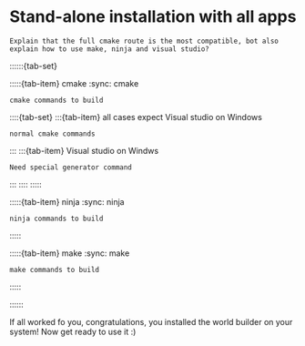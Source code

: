 Stand-alone installation with all apps
======================================

```{todo}
Explain that the full cmake route is the most compatible, bot also explain how to use make, ninja and visual studio?
```

::::::{tab-set}

:::::{tab-item} cmake
:sync: cmake

```{todo}
cmake commands to build
```
::::{tab-set}
:::{tab-item} all cases expect Visual studio on Windows

```{todo}
normal cmake commands
```
:::
:::{tab-item} Visual studio on Windws

```{todo}
Need special generator command
```
:::
::::
:::::

:::::{tab-item} ninja
:sync: ninja

```{todo}
ninja commands to build
```
:::::


:::::{tab-item} make
:sync: make

```{todo}
make commands to build
```
:::::

::::::

If all worked fo you, congratulations, you installed the world builder on your system! Now get ready to use it :)

